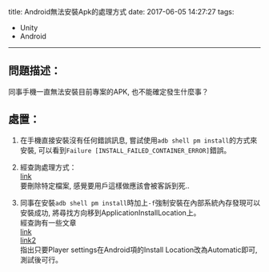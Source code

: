 title: Android無法安裝Apk的處理方式
date: 2017-06-05 14:27:27
tags:
- Unity
- Android
---

## 問題描述：  
同事手機一直無法安裝目前專案的APK, 也不能確定發生什麼事？

## 處置：  
1. 在手機直接安裝沒有任何錯誤訊息, 嘗試使用`adb shell pm install`的方式來安裝, 可以看到`Failure [INSTALL_FAILED_CONTAINER_ERROR]`錯誤。  
  
2. 經查詢處理方式：  
[link](https://stackoverflow.com/questions/5744298/what-does-this-mean-failure-install-failed-container-error)  
要刪除特定檔案, 感覺要用戶這樣做應該會被客訴到死..  
  
3. 同事在安裝`adb shell pm install`時加上`-f`強制安裝在內部系統內存發現可以安裝成功, 將尋找方向移到ApplicationInstallLocation上。  
經查詢有一些文章  
[link](https://forum.unity3d.com/threads/failure-install_failed_container_error.210920/)  
[link2](http://qiita.com/ToniTakekawa/items/d457358c1e92bfa9d7b7)  
指出只要Player settings在Android項的Install Location改為Automatic即可, 測試後可行。




